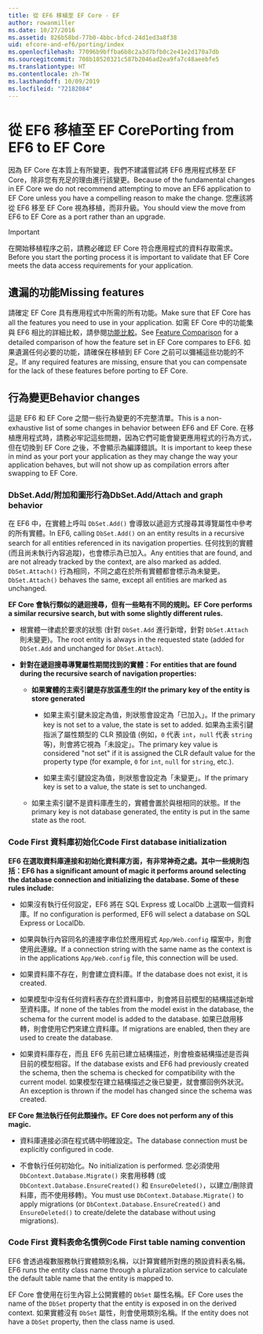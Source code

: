 ```yaml
---
title: 從 EF6 移植至 EF Core - EF
author: rowanmiller
ms.date: 10/27/2016
ms.assetid: 826b58bd-77b0-4bbc-bfcd-24d1ed3a8f38
uid: efcore-and-ef6/porting/index
ms.openlocfilehash: 77096b9bffba6b8c2a3d7bfb0c2e41e2d170a7db
ms.sourcegitcommit: 708b18520321c587b2046ad2ea9fa7c48aeebfe5
ms.translationtype: HT
ms.contentlocale: zh-TW
ms.lasthandoff: 10/09/2019
ms.locfileid: "72182084"
---
```

# <a name="porting-from-ef6-to-ef-core"></a><span data-ttu-id="c0009-102">從 EF6 移植至 EF Core</span><span class="sxs-lookup"><span data-stu-id="c0009-102">Porting from EF6 to EF Core</span></span>

<span data-ttu-id="c0009-103">因為 EF Core 在本質上有所變更，我們不建議嘗試將 EF6 應用程式移至 EF Core，除非您有充足的理由進行該變更。</span><span class="sxs-lookup"><span data-stu-id="c0009-103">Because of the fundamental changes in EF Core we do not recommend attempting to move an EF6 application to EF Core unless you have a compelling reason to make the change.</span></span>
<span data-ttu-id="c0009-104">您應該將從 EF6 移至 EF Core 視為移植，而非升級。</span><span class="sxs-lookup"><span data-stu-id="c0009-104">You should view the move from EF6 to EF Core as a port rather than an upgrade.</span></span>

> [!IMPORTANT]
> <span data-ttu-id="c0009-105">在開始移植程序之前，請務必確認 EF Core 符合應用程式的資料存取需求。</span><span class="sxs-lookup"><span data-stu-id="c0009-105">Before you start the porting process it is important to validate that EF Core meets the data access requirements for your application.</span></span>

## <a name="missing-features"></a><span data-ttu-id="c0009-106">遺漏的功能</span><span class="sxs-lookup"><span data-stu-id="c0009-106">Missing features</span></span>

<span data-ttu-id="c0009-107">請確定 EF Core 具有應用程式中所需的所有功能。</span><span class="sxs-lookup"><span data-stu-id="c0009-107">Make sure that EF Core has all the features you need to use in your application.</span></span> <span data-ttu-id="c0009-108">如需 EF Core 中的功能集與 EF6 相比的詳細比較，請參閱[功能比較](xref:efcore-and-ef6/index)。</span><span class="sxs-lookup"><span data-stu-id="c0009-108">See [Feature Comparison](xref:efcore-and-ef6/index) for a detailed comparison of how the feature set in EF Core compares to EF6.</span></span> <span data-ttu-id="c0009-109">如果遺漏任何必要的功能，請確保在移植到 EF Core 之前可以彌補這些功能的不足。</span><span class="sxs-lookup"><span data-stu-id="c0009-109">If any required features are missing, ensure that you can compensate for the lack of these features before porting to EF Core.</span></span>

## <a name="behavior-changes"></a><span data-ttu-id="c0009-110">行為變更</span><span class="sxs-lookup"><span data-stu-id="c0009-110">Behavior changes</span></span>

<span data-ttu-id="c0009-111">這是 EF6 和 EF Core 之間一些行為變更的不完整清單。</span><span class="sxs-lookup"><span data-stu-id="c0009-111">This is a non-exhaustive list of some changes in behavior between EF6 and EF Core.</span></span> <span data-ttu-id="c0009-112">在移植應用程式時，請務必牢記這些問題，因為它們可能會變更應用程式的行為方式，但在切換到 EF Core 之後，不會顯示為編譯錯誤。</span><span class="sxs-lookup"><span data-stu-id="c0009-112">It is important to keep these in mind as your port your application as they may change the way your application behaves, but will not show up as compilation errors after swapping to EF Core.</span></span>

### <a name="dbsetaddattach-and-graph-behavior"></a><span data-ttu-id="c0009-113">DbSet.Add/附加和圖形行為</span><span class="sxs-lookup"><span data-stu-id="c0009-113">DbSet.Add/Attach and graph behavior</span></span>

<span data-ttu-id="c0009-114">在 EF6 中，在實體上呼叫 `DbSet.Add()` 會導致以遞迴方式搜尋其導覽屬性中參考的所有實體。</span><span class="sxs-lookup"><span data-stu-id="c0009-114">In EF6, calling `DbSet.Add()` on an entity results in a recursive search for all entities referenced in its navigation properties.</span></span> <span data-ttu-id="c0009-115">任何找到的實體 (而且尚未執行內容追蹤)，也會標示為已加入。</span><span class="sxs-lookup"><span data-stu-id="c0009-115">Any entities that are found, and are not already tracked by the context, are also marked as added.</span></span> <span data-ttu-id="c0009-116">`DbSet.Attach()` 行為相同，不同之處在於所有實體都會標示為未變更。</span><span class="sxs-lookup"><span data-stu-id="c0009-116">`DbSet.Attach()` behaves the same, except all entities are marked as unchanged.</span></span>

<span data-ttu-id="c0009-117">**EF Core 會執行類似的遞迴搜尋，但有一些略有不同的規則。**</span><span class="sxs-lookup"><span data-stu-id="c0009-117">**EF Core performs a similar recursive search, but with some slightly different rules.**</span></span>

*  <span data-ttu-id="c0009-118">根實體一律處於要求的狀態 (針對 `DbSet.Add` 進行新增，針對 `DbSet.Attach` 則未變更)。</span><span class="sxs-lookup"><span data-stu-id="c0009-118">The root entity is always in the requested state (added for `DbSet.Add` and unchanged for `DbSet.Attach`).</span></span>

*  <span data-ttu-id="c0009-119">**針對在遞迴搜尋導覽屬性期間找到的實體：**</span><span class="sxs-lookup"><span data-stu-id="c0009-119">**For entities that are found during the recursive search of navigation properties:**</span></span>

    *  <span data-ttu-id="c0009-120">**如果實體的主索引鍵是存放區產生的**</span><span class="sxs-lookup"><span data-stu-id="c0009-120">**If the primary key of the entity is store generated**</span></span>

        * <span data-ttu-id="c0009-121">如果主索引鍵未設定為值，則狀態會設定為「已加入」。</span><span class="sxs-lookup"><span data-stu-id="c0009-121">If the primary key is not set to a value, the state is set to added.</span></span> <span data-ttu-id="c0009-122">如果為主索引鍵指派了屬性類型的 CLR 預設值 (例如，`0` 代表 `int`，`null` 代表 `string` 等)，則會將它視為「未設定」。</span><span class="sxs-lookup"><span data-stu-id="c0009-122">The primary key value is considered "not set" if it is assigned the CLR default value for the property type (for example, `0` for `int`, `null` for `string`, etc.).</span></span>

        * <span data-ttu-id="c0009-123">如果主索引鍵設定為值，則狀態會設定為「未變更」。</span><span class="sxs-lookup"><span data-stu-id="c0009-123">If the primary key is set to a value, the state is set to unchanged.</span></span>

    *  <span data-ttu-id="c0009-124">如果主索引鍵不是資料庫產生的，實體會置於與根相同的狀態。</span><span class="sxs-lookup"><span data-stu-id="c0009-124">If the primary key is not database generated, the entity is put in the same state as the root.</span></span>

### <a name="code-first-database-initialization"></a><span data-ttu-id="c0009-125">Code First 資料庫初始化</span><span class="sxs-lookup"><span data-stu-id="c0009-125">Code First database initialization</span></span>

<span data-ttu-id="c0009-126">**EF6 在選取資料庫連接和初始化資料庫方面，有非常神奇之處。其中一些規則包括：**</span><span class="sxs-lookup"><span data-stu-id="c0009-126">**EF6 has a significant amount of magic it performs around selecting the database connection and initializing the database. Some of these rules include:**</span></span>

* <span data-ttu-id="c0009-127">如果沒有執行任何設定，EF6 將在 SQL Express 或 LocalDb 上選取一個資料庫。</span><span class="sxs-lookup"><span data-stu-id="c0009-127">If no configuration is performed, EF6 will select a database on SQL Express or LocalDb.</span></span>

* <span data-ttu-id="c0009-128">如果與執行內容同名的連接字串位於應用程式 `App/Web.config` 檔案中，則會使用此連線。</span><span class="sxs-lookup"><span data-stu-id="c0009-128">If a connection string with the same name as the context is in the applications `App/Web.config` file, this connection will be used.</span></span>

* <span data-ttu-id="c0009-129">如果資料庫不存在，則會建立資料庫。</span><span class="sxs-lookup"><span data-stu-id="c0009-129">If the database does not exist, it is created.</span></span>

* <span data-ttu-id="c0009-130">如果模型中沒有任何資料表存在於資料庫中，則會將目前模型的結構描述新增至資料庫。</span><span class="sxs-lookup"><span data-stu-id="c0009-130">If none of the tables from the model exist in the database, the schema for the current model is added to the database.</span></span> <span data-ttu-id="c0009-131">如果已啟用移轉，則會使用它們來建立資料庫。</span><span class="sxs-lookup"><span data-stu-id="c0009-131">If migrations are enabled, then they are used to create the database.</span></span>

* <span data-ttu-id="c0009-132">如果資料庫存在，而且 EF6 先前已建立結構描述，則會檢查結構描述是否與目前的模型相容。</span><span class="sxs-lookup"><span data-stu-id="c0009-132">If the database exists and EF6 had previously created the schema, then the schema is checked for compatibility with the current model.</span></span> <span data-ttu-id="c0009-133">如果模型在建立結構描述之後已變更，就會擲回例外狀況。</span><span class="sxs-lookup"><span data-stu-id="c0009-133">An exception is thrown if the model has changed since the schema was created.</span></span>

<span data-ttu-id="c0009-134">**EF Core 無法執行任何此類操作。**</span><span class="sxs-lookup"><span data-stu-id="c0009-134">**EF Core does not perform any of this magic.**</span></span>

* <span data-ttu-id="c0009-135">資料庫連接必須在程式碼中明確設定。</span><span class="sxs-lookup"><span data-stu-id="c0009-135">The database connection must be explicitly configured in code.</span></span>

* <span data-ttu-id="c0009-136">不會執行任何初始化。</span><span class="sxs-lookup"><span data-stu-id="c0009-136">No initialization is performed.</span></span> <span data-ttu-id="c0009-137">您必須使用 `DbContext.Database.Migrate()` 來套用移轉 (或 `DbContext.Database.EnsureCreated()` 和 `EnsureDeleted()`，以建立/刪除資料庫，而不使用移轉)。</span><span class="sxs-lookup"><span data-stu-id="c0009-137">You must use `DbContext.Database.Migrate()` to apply migrations (or `DbContext.Database.EnsureCreated()` and `EnsureDeleted()` to create/delete the database without using migrations).</span></span>

### <a name="code-first-table-naming-convention"></a><span data-ttu-id="c0009-138">Code First 資料表命名慣例</span><span class="sxs-lookup"><span data-stu-id="c0009-138">Code First table naming convention</span></span>

<span data-ttu-id="c0009-139">EF6 會透過複數服務執行實體類別名稱，以計算實體所對應的預設資料表名稱。</span><span class="sxs-lookup"><span data-stu-id="c0009-139">EF6 runs the entity class name through a pluralization service to calculate the default table name that the entity is mapped to.</span></span>

<span data-ttu-id="c0009-140">EF Core 會使用在衍生內容上公開實體的 `DbSet` 屬性名稱。</span><span class="sxs-lookup"><span data-stu-id="c0009-140">EF Core uses the name of the `DbSet` property that the entity is exposed in on the derived context.</span></span> <span data-ttu-id="c0009-141">如果實體沒有 `DbSet` 屬性，則會使用類別名稱。</span><span class="sxs-lookup"><span data-stu-id="c0009-141">If the entity does not have a `DbSet` property, then the class name is used.</span></span>
